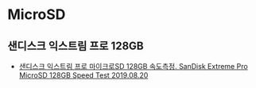 # MicroSD

## 샌디스크 익스트림 프로 128GB
* [샌디스크 익스트림 프로 마이크로SD 128GB 속도측정. SanDisk Extreme Pro MicroSD 128GB Speed Test 2019.08.20](https://junho85.pe.kr/1421)